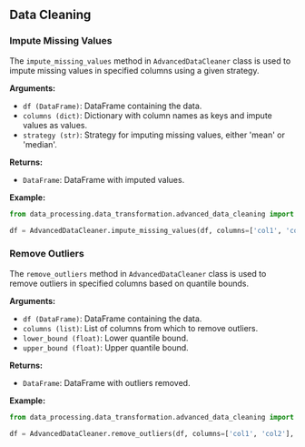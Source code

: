 ## Data Cleaning

### Impute Missing Values
The `impute_missing_values` method in `AdvancedDataCleaner` class is used to impute missing values in specified columns using a given strategy.

**Arguments:**
- `df (DataFrame)`: DataFrame containing the data.
- `columns (dict)`: Dictionary with column names as keys and impute values as values.
- `strategy (str)`: Strategy for imputing missing values, either 'mean' or 'median'.

**Returns:**
- `DataFrame`: DataFrame with imputed values.

**Example:**
```python
from data_processing.data_transformation.advanced_data_cleaning import AdvancedDataCleaner

df = AdvancedDataCleaner.impute_missing_values(df, columns=['col1', 'col2'], strategy='mean')
```

### Remove Outliers
The `remove_outliers` method in `AdvancedDataCleaner` class is used to remove outliers in specified columns based on quantile bounds.

**Arguments:**
- `df (DataFrame)`: DataFrame containing the data.
- `columns (list)`: List of columns from which to remove outliers.
- `lower_bound (float)`: Lower quantile bound.
- `upper_bound (float)`: Upper quantile bound.

**Returns:**
- `DataFrame`: DataFrame with outliers removed.

**Example:**
```python
from data_processing.data_transformation.advanced_data_cleaning import AdvancedDataCleaner

df = AdvancedDataCleaner.remove_outliers(df, columns=['col1', 'col2'], lower_bound=0.05, upper_bound=0.95)
```